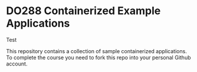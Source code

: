 # DO288 Containerized Example Applications

Test

This repository contains a collection of sample containerized applications.  To complete the course you need to fork this repo into your personal Github account.
